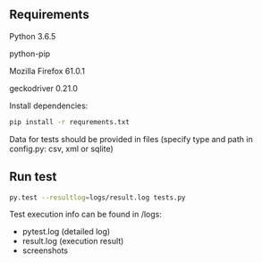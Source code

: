 ## Requirements
Python 3.6.5

python-pip

Mozilla Firefox 61.0.1

geckodriver 0.21.0

Install dependencies:
```sh
pip install -r requrements.txt
```
Data for tests should be provided in files (specify type and path in config.py: csv, xml or sqlite)

## Run test
```sh
py.test --resultlog=logs/result.log tests.py
```

Test execution info can be found in /logs:
- pytest.log (detailed log)
- result.log (execution result)
- screenshots
